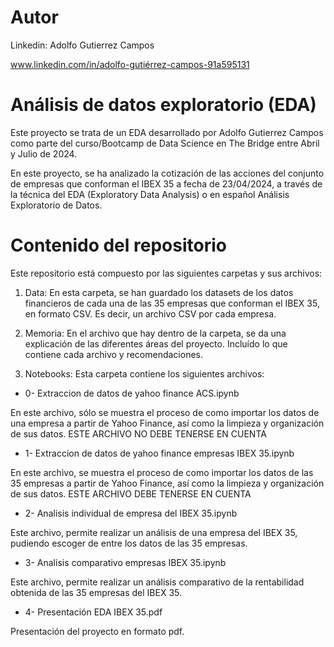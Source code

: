 # Autor

Linkedin: Adolfo Gutierrez Campos

www.linkedin.com/in/adolfo-gutiérrez-campos-91a595131

# Análisis de datos exploratorio (EDA)

Este proyecto se trata de un EDA desarrollado por Adolfo Gutierrez Campos como parte del curso/Bootcamp de Data Science en The Bridge entre Abril y Julio de 2024.

En este proyecto, se ha analizado la cotización de las acciones del conjunto de empresas que conforman el IBEX 35 a fecha de 23/04/2024, a través de la técnica del EDA (Exploratory Data Analysis) o en español Análisis Exploratorio de Datos.

# Contenido del repositorio

Este repositorio está compuesto por las siguientes carpetas y sus archivos:

1. Data: En esta carpeta, se han guardado los datasets de los datos financieros de cada una de las 35 empresas que conforman el IBEX 35, en formato CSV. Es decir, un archivo CSV por cada empresa.

2. Memoria: En el archivo que hay dentro de la carpeta, se da una explicación de las diferentes áreas del proyecto. Incluído lo que contiene cada archivo y recomendaciones.

3. Notebooks: Esta carpeta contiene los siguientes archivos:

- 0- Extraccion de datos de yahoo finance ACS.ipynb

En este archivo, sólo se muestra el proceso de como importar los datos de una empresa a partir de Yahoo Finance, así como la limpieza y organización de sus datos. ESTE ARCHIVO NO DEBE TENERSE EN CUENTA

- 1- Extraccion de datos de yahoo finance empresas IBEX 35.ipynb

En este archivo, se muestra el proceso de como importar los datos de las 35 empresas a partir de Yahoo Finance, así como la limpieza y organización de sus datos. ESTE ARCHIVO DEBE TENERSE EN CUENTA

- 2- Analisis individual de empresa del IBEX 35.ipynb

Este archivo, permite realizar un análisis de una empresa del IBEX 35, pudiendo escoger de entre los datos de las 35 empresas.

- 3- Analisis comparativo empresas IBEX 35.ipynb

Este archivo, permite realizar un análisis comparativo de la rentabilidad obtenida de las 35 empresas del IBEX 35.

- 4- Presentación EDA IBEX 35.pdf

Presentación del proyecto en formato pdf.